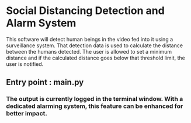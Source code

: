 # Social Distancing Detection and Alarm System
This software will detect human beings in the video fed into it using a surveillance system.
That detection data is used to calculate the distance between the humans detected.
The user is allowed to set a minimum distance and if the calculated distance goes below that threshold limit, the user is notified.

## Entry point : main.py

### The output is currently logged in the terminal window. With a dedicated alarming system, this feature can be enhanced for better impact.
